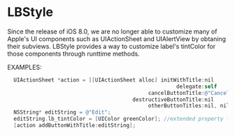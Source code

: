 # LBStyle

Since the release of iOS 8.0, we are no longer able to customize many of Apple's UI components such as UIActionSheet and UIAlertView by obtaning their subviews.
LBStyle provides a way to customize label's tintColor for those components through runttime methods.

EXAMPLES:

```objective-c
  UIActionSheet *action = [[UIActionSheet alloc] initWithTitle:nil
                                                      delegate:self
                                             cancelButtonTitle:@"Cancel"
                                        destructiveButtonTitle:nil
                                             otherButtonTitles:nil, nil];
  NSString* editString = @"Edit";
  editString.lb_tintColor = [UIColor greenColor]; //extended property for color
  [action addButtonWithTitle:editString];

```

